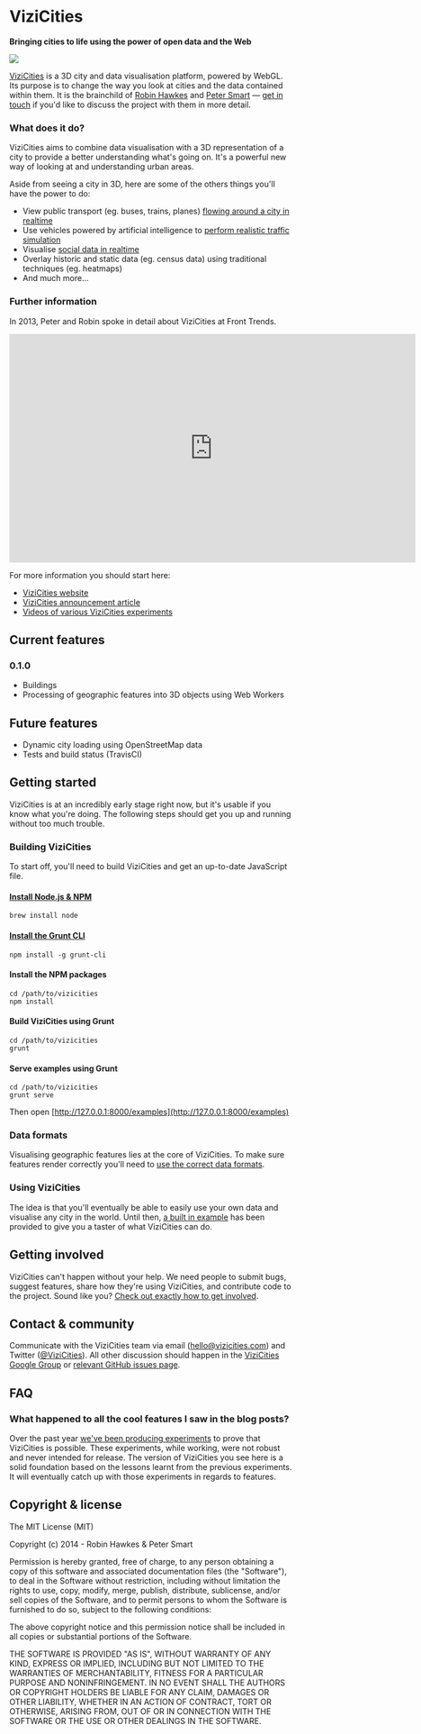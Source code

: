 # ViziCities
__Bringing cities to life using the power of open data and the Web__

![](http://f.cl.ly/items/0r0u0t1c2g1o3U1y3r2x/vizicities-combined-ssao.jpg)

[ViziCities](http://vizicities.com) is a 3D city and data visualisation platform, powered by WebGL. Its purpose is to change the way you look at cities and the data contained within them. It is the brainchild of [Robin Hawkes](http://twitter.com/robhawkes) and [Peter Smart](http://twitter.com/petewsmart) &mdash; [get in touch](#contact--community) if you'd like to discuss the project with them in more detail.

### What does it do?

ViziCities aims to combine data visualisation with a 3D representation of a city to provide a better understanding what's going on. It's a powerful new way of looking at and understanding urban areas. 

Aside from seeing a city in 3D, here are some of the others things you'll have the power to do:

* View public transport (eg. buses, trains, planes) [flowing around a city in realtime](https://vimeo.com/67869313)
* Use vehicles powered by artificial intelligence to [perform realistic traffic simulation](https://vimeo.com/66512057)
* Visualise [social data in realtime](https://vimeo.com/67872925)
* Overlay historic and static data (eg. census data) using traditional techniques (eg. heatmaps)
* And much more&hellip;


### Further information

In 2013, Peter and Robin spoke in detail about ViziCities at Front Trends.

<iframe src="http://player.vimeo.com/video/66495599" width="722" height="406" frameborder="0" webkitallowfullscreen mozallowfullscreen allowfullscreen></iframe>

For more information you should start here:

* [ViziCities website](http://vizicities.com)
* [ViziCities announcement article](http://rawkes.com/articles/vizicities-dev-diary-1)
* [Videos of various ViziCities experiments](https://vimeo.com/channels/vizicities)


## Current features

### 0.1.0

* Buildings
* Processing of geographic features into 3D objects using Web Workers


## Future features

* Dynamic city loading using OpenStreetMap data
* Tests and build status (TravisCI)


## Getting started

ViziCities is at an incredibly early stage right now, but it's usable if you know what you're doing. The following steps should get you up and running without too much trouble.

### Building ViziCities

To start off, you'll need to build ViziCities and get an up-to-date JavaScript file.

#### [Install Node.js & NPM](http://nodejs.org/)
```
brew install node
```
#### [Install the Grunt CLI](http://gruntjs.com/getting-started)

```
npm install -g grunt-cli
```

#### Install the NPM packages
```
cd /path/to/vizicities
npm install
```

#### Build ViziCities using Grunt
```
cd /path/to/vizicities
grunt
```

#### Serve examples using Grunt
```
cd /path/to/vizicities
grunt serve
```

Then open [http://127.0.0.1:8000/examples](http://127.0.0.1:8000/examples)

### Data formats

Visualising geographic features lies at the core of ViziCities. To make sure features render correctly you'll need to [use the correct data formats](https://github.com/robhawkes/vizicities/blob/master/DATA-FORMATTING.md).

### Using ViziCities

The idea is that you'll eventually be able to easily use your own data and visualise any city in the world. Until then, [a built in example](https://github.com/robhawkes/vizicities/tree/master/examples) has been provided to give you a taster of what ViziCities can do.


## Getting involved

ViziCities can't happen without your help. We need people to submit bugs, suggest features, share how they're using ViziCities, and contribute code to the project. Sound like you? [Check out exactly how to get involved](https://github.com/robhawkes/vizicities/blob/master/CONTRIBUTING.md).


## Contact & community

Communicate with the ViziCities team via email ([hello@vizicities.com](mailto:hello@vizicities.com)) and Twitter ([@ViziCities](http://twitter.com/ViziCities)). All other discussion should happen in the [ViziCities Google Group](https://groups.google.com/forum/#!forum/vizicities) or [relevant GitHub issues page](https://github.com/robhawkes/vizicities/issues).


## FAQ

### What happened to all the cool features I saw in the blog posts?

Over the past year [we've been producing experiments](http://rawkes.com/articles/vizicities-dev-diary-2) to prove that ViziCities is possible. These experiments, while working, were not robust and never intended for release. The version of ViziCities you see here is a solid foundation based on the lessons learnt from the previous experiments. It will eventually catch up with those experiments in regards to features.


## Copyright & license

The MIT License (MIT)

Copyright (c) 2014 - Robin Hawkes & Peter Smart

Permission is hereby granted, free of charge, to any person obtaining a copy of this software and associated documentation files (the "Software"), to deal in the Software without restriction, including without limitation the rights to use, copy, modify, merge, publish, distribute, sublicense, and/or sell copies of the Software, and to permit persons to whom the Software is furnished to do so, subject to the following conditions:

The above copyright notice and this permission notice shall be included in all copies or substantial portions of the Software.

THE SOFTWARE IS PROVIDED "AS IS", WITHOUT WARRANTY OF ANY KIND, EXPRESS OR IMPLIED, INCLUDING BUT NOT LIMITED TO THE WARRANTIES OF MERCHANTABILITY, FITNESS FOR A PARTICULAR PURPOSE AND NONINFRINGEMENT. IN NO EVENT SHALL THE AUTHORS OR COPYRIGHT HOLDERS BE LIABLE FOR ANY CLAIM, DAMAGES OR OTHER LIABILITY, WHETHER IN AN ACTION OF CONTRACT, TORT OR OTHERWISE, ARISING FROM, OUT OF OR IN CONNECTION WITH THE SOFTWARE OR THE USE OR OTHER DEALINGS IN THE SOFTWARE.